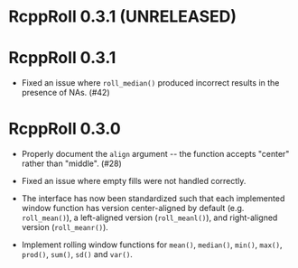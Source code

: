 
# RcppRoll 0.3.1  (UNRELEASED)

# RcppRoll 0.3.1

- Fixed an issue where `roll_median()` produced incorrect results in the
  presence of NAs. (#42)

# RcppRoll 0.3.0

- Properly document the `align` argument -- the function accepts
  "center" rather than "middle". (#28)

- Fixed an issue where empty fills were not handled correctly.

- The interface has now been standardized such that each implemented window
  function has version center-aligned by default (e.g. `roll_mean()`), a
  left-aligned version (`roll_meanl()`), and right-aligned version
  (`roll_meanr()`).

- Implement rolling window functions for `mean()`, `median()`, `min()`,
  `max()`, `prod()`, `sum()`, `sd()` and `var()`.

